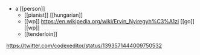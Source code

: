 - a [[person]]
	- [[pianist]] [[hungarian]]
	- [[wp]] https://en.wikipedia.org/wiki/Ervin_Nyiregyh%C3%A1zi
		[[go]] [[wp]]
	- [[tenderloin]]
	
https://twitter.com/codexeditor/status/1393571444009750532